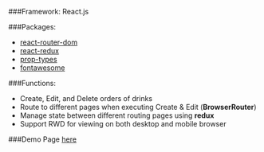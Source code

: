 ###Framework: 
React.js

###Packages:
- [react-router-dom](https://github.com/ReactTraining/react-router#readme)
- [react-redux](https://github.com/reduxjs/react-redux)
- [prop-types](https://github.com/facebook/prop-types)
- [fontawesome](https://github.com/FortAwesome/react-fontawesome)

###Functions:
- Create, Edit, and Delete orders of drinks
- Route to different pages when executing Create & Edit (**BrowserRouter**)
- Manage state between different routing pages using **redux**
- Support RWD for viewing on both desktop and mobile browser

###Demo Page
[here](https://lynda0214.github.io/DailyDrink/)